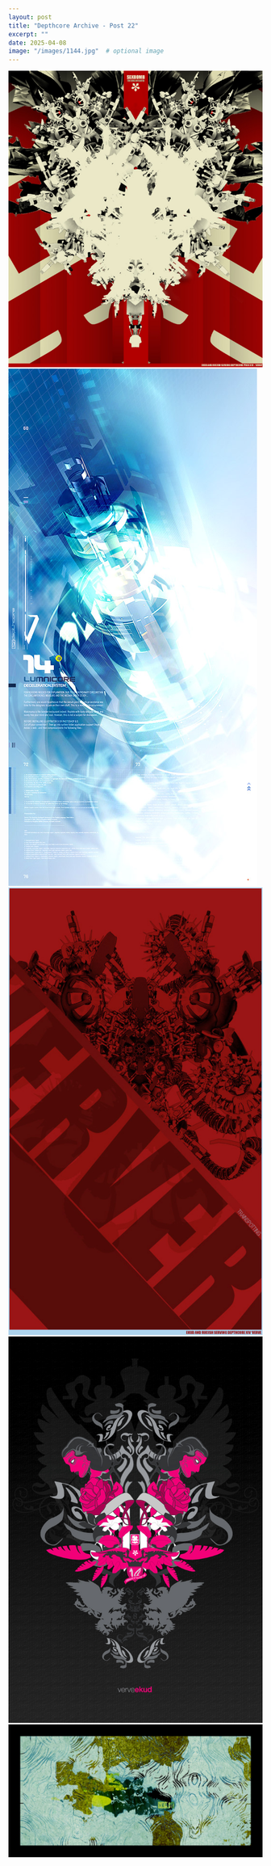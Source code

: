 ```yaml
---
layout: post
title: "Depthcore Archive - Post 22"
excerpt: ""
date: 2025-04-08
image: "/images/1144.jpg"  # optional image
---
```


<img src="/images/1144.jpg">
<img src="/images/1146.jpg" alt="1146.jpg"/>
<img src="/images/1147.jpg" alt="1147.jpg"/>
<img src="/images/1149.jpg" alt="1149.jpg"/>
<img src="/images/1150.jpg" alt="1150.jpg"/>
